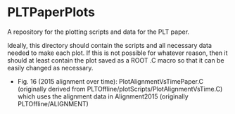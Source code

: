 # PLTPaperPlots
A repository for the plotting scripts and data for the PLT paper.

Ideally, this directory should contain the scripts and all necessary data needed to make each plot. If this is not possible for whatever reason, then it should at least contain the plot saved as a ROOT .C macro so that it can be easily changed as necessary.

* Fig. 16 (2015 alignment over time): PlotAlignmentVsTimePaper.C (originally derived from PLTOffline/plotScripts/PlotAlignmentVsTime.C) which uses the alignment data in Alignment2015 (originally PLTOffline/ALIGNMENT)
